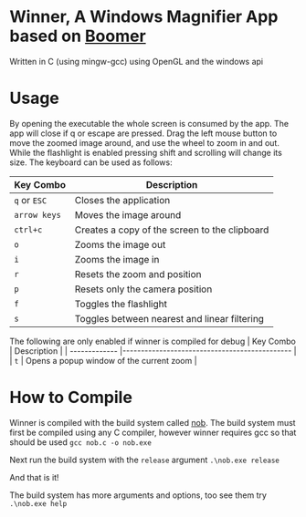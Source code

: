 # Winner, A Windows Magnifier App based on [Boomer](https://github.com/tsoding/boomer)

Written in C (using mingw-gcc) using OpenGL and the windows api

# Usage

By opening the executable the whole screen is consumed by the app. The app will close if q or escape are pressed. Drag the left mouse button to move the zoomed image around, and use the wheel to zoom in and out. While the flashlight is enabled pressing shift and scrolling will change its size. The keyboard can be used as follows:

| Key Combo     | Description                                   |
| ------------- |---------------------------------------------- |
| `q` or `ESC`  | Closes the application                        |
| `arrow keys`  | Moves the image around                        |
| `ctrl+c`      | Creates a copy of the screen to the clipboard |
| `o`           | Zooms the image out                           |
| `i`           | Zooms the image in                            |
| `r`           | Resets the zoom and position                  |
| `p`           | Resets only the camera position               |
| `f`           | Toggles the flashlight                        |
| `s`           | Toggles between nearest and linear filtering  |

The following are only enabled if winner is compiled for debug
| Key Combo     | Description                                   |
| ------------- |---------------------------------------------- |
| `t`           | Opens a popup window of the current zoom      |

# How to Compile

Winner is compiled with the build system called [nob](https://github.com/tsoding/nob.h). The build system must first be compiled using any C compiler, however winner requires gcc so that should be used
`gcc nob.c -o nob.exe`

Next run the build system with the `release` argument
`.\nob.exe release`

And that is it!

The build system has more arguments and options, too see them try `.\nob.exe help`

